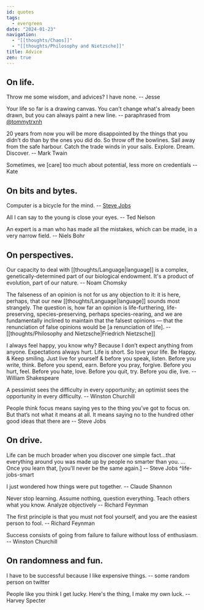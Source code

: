 ```yaml
---
id: quotes
tags:
  - evergreen
date: "2024-01-23"
navigation:
  - "[[thoughts/Chaos]]"
  - "[[thoughts/Philosophy and Nietzsche]]"
title: Advice
zen: true
---
```

<!-- NOTE: /quotes is pretty special such that each entry `p` will be formatted after render. For heading use `h3` -->

## On life.

Throw me some wisdom, and advices? I have none. -- Jesse

Your life so far is a drawing canvas. You can't change what's already been drawn, but you can always paint a new line. -- paraphrased from [@tommytrxnh](https://twitter.com/tommytrxnh)

20 years from now you will be more disappointed by the things that you didn’t do than by the ones you did do. So throw off the bowlines. Sail away from the safe harbour. Catch the trade winds in your sails. Explore. Dream. Discover. -- Mark Twain

Sometimes, we [care] too much about potential, less more on credentials -- Kate

## On bits and bytes.

Computer is a bicycle for the mind. -- [Steve Jobs](https://www.youtube.com/watch?v=ob_GX50Za6c&ab_channel=MichaelLawrence)

All I can say to the young is close your eyes. -- Ted Nelson

An expert is a man who has made all the mistakes, which can be made, in a very narrow field. -- Niels Bohr

## On perspectives.

Our capacity to deal with [[thoughts/Language|language]] is a complex, genetically-determined part of our biological endowment. It's a product of evolution, part of our nature. -- Noam Chomsky

The falseness of an opinion is not for us any objection to it: it is here, perhaps, that our new [[thoughts/Language|language]] sounds most strangely. The question is, how far an opinion is life-furthering, life-preserving, species-preserving, perhaps species-rearing, and we are fundamentally inclined to maintain that the falsest opinions — that the renunciation of false opinions would be [a renunciation of life]. -- [[thoughts/Philosophy and Nietzsche|Friedrich Nietzsche]]

I always feel happy, you know why? Because I don’t expect anything from anyone. Expectations always hurt. Life is short. So love your life. Be Happy. & Keep smiling. Just live for yourself & before you speak, listen. Before you write, think. Before you spend, earn. Before you pray, forgive. Before you hurt, feel. Before you hate, love. Before you quit, try. Before you die, live. -- William Shakespeare

A pessimist sees the difficulty in every opportunity; an optimist sees the opportunity in every difficulty. -- Winston Churchill

People think focus means saying yes to the thing you’ve got to focus on. But that’s not what it means at all. It means saying no to the hundred other good ideas that there are -- Steve Jobs

## On drive.

Life can be much broader when you discover one simple fact...that everything around you was made up by people no smarter than you. ... Once you learn that, [you'll never be the same again.] -- Steve Jobs ^life-jobs-smart

I just wondered how things were put together. -- Claude Shannon

Never stop learning. Assume nothing, question everything. Teach others what you know. Analyze objectively -- Richard Feynman

The first principle is that you must not fool yourself, and you are the easiest person to fool. -- Richard Feynman

Success consists of going from failure to failure without loss of enthusiasm. -- Winston Churchill

## On randomness and fun.

I have to be successful because I like expensive things. -- some random person on twitter

People like you think I get lucky. Here's the thing, I make my own luck. -- Harvey Specter
